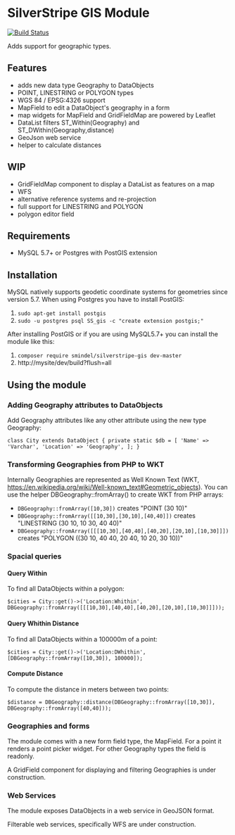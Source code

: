 # SilverStripe GIS Module

[![Build Status](https://travis-ci.org/smindel/silverstripe-gis.svg?branch=master)](https://travis-ci.org/smindel/silverstripe-gis)

Adds support for geographic types.

## Features

- adds new data type Geography to DataObjects
- POINT, LINESTRING or POLYGON types
- WGS 84 / EPSG:4326 support
- MapField to edit a DataObject's geography in a form
- map widgets for MapField and GridFieldMap are powered by Leaflet
- DataList filters ST_Within(Geography) and ST_DWithin(Geography,distance)
- GeoJson web service
- helper to calculate distances

## WIP

- GridFieldMap component to display a DataList as features on a map
- WFS
- alternative reference systems and re-projection
- full support for LINESTRING and POLYGON
- polygon editor field

## Requirements

- MySQL 5.7+ or Postgres with PostGIS extension

## Installation

MySQL natively supports geodetic coordinate systems for geometries since version 5.7. When using Postgres you have to install PostGIS:

1. `sudo apt-get install postgis`
2. `sudo -u postgres psql SS_gis -c "create extension postgis;"`

After installing PostGIS or if you are using MySQL5.7+ you can install the module like this:

1. `composer require smindel/silverstripe-gis dev-master`
2. http://mysite/dev/build?flush=all

## Using the module

### Adding Geography attributes to DataObjects

Add Geography attributes like any other attribute using the new type Geography:


`
class City extends DataObject
{
    private static $db = [
        'Name' => 'Varchar',
        'Location' => 'Geography',
    ];
}
`

### Transforming Geographies from PHP to WKT

Internally Geographies are represented as Well Known Text (WKT, https://en.wikipedia.org/wiki/Well-known_text#Geometric_objects). You can use the helper DBGeography::fromArray() to create WKT from PHP arrays:

- `DBGeography::fromArray([10,30])` creates "POINT (30 10)"
- `DBGeography::fromArray([[10,30],[30,10],[40,40]])` creates "LINESTRING (30 10, 10 30, 40 40)"
- `DBGeography::fromArray([[[10,30],[40,40],[40,20],[20,10],[10,30]]])` creates "POLYGON ((30 10, 40 40, 20 40, 10 20, 30 10))"

### Spacial queries

#### Query Within

To find all DataObjects within a polygon:

`$cities = City::get()->('Location:Whithin', DBGeography::fromArray([[[10,30],[40,40],[40,20],[20,10],[10,30]]]));`

#### Query Whithin Distance

To find all DataObjects within a 100000m of a point:

`$cities = City::get()->('Location:DWhithin', [DBGeography::fromArray([10,30]), 100000]);`

#### Compute Distance

To compute the distance in meters between two points:

`$distance = DBGeography::distance(DBGeography::fromArray([10,30]), DBGeography::fromArray([40,40]));`

### Geographies and forms

The module comes with a new form field type, the MapField. For a point it renders a point picker widget. For other Geography types the field is readonly.

A GridField component for displaying and filtering Geographies is under construction.

### Web Services

The module exposes DataObjects in a web service in GeoJSON format.

Filterable web services, specifically WFS are under construction.
